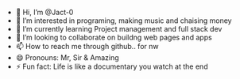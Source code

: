- 👋 Hi, I’m @Jact-0
- 👀 I’m interested in programing, making music and chaising money
- 🌱 I’m currently learning Project management and full stack dev
- 💞️ I’m looking to collaborate on buildng web pages and apps
- 📫 How to reach me through github.. for nw
- 😄 Pronouns: Mr, Sir & Amazing 
- ⚡ Fun fact: Life is like a documentary you watch at the end 

<!---
Jact-0/Jact-0 is a ✨ special ✨ repository because its `README.md` (this file) appears on your GitHub profile.
You can click the Preview link to take a look at your changes.
--->
